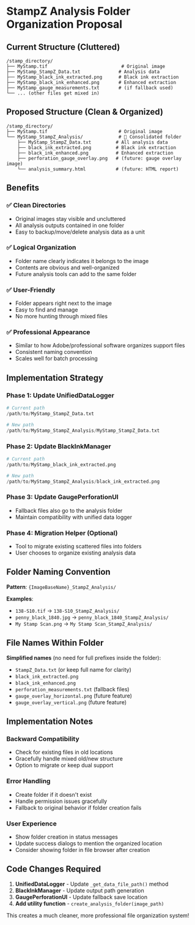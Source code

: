 # StampZ Analysis Folder Organization Proposal

## Current Structure (Cluttered)
```
/stamp_directory/
├── MyStamp.tif                           # Original image
├── MyStamp_StampZ_Data.txt              # Analysis data
├── MyStamp_black_ink_extracted.png      # Black ink extraction
├── MyStamp_black_ink_enhanced.png       # Enhanced extraction
├── MyStamp_gauge_measurements.txt       # (if fallback used)
└── ... (other files get mixed in)
```

## Proposed Structure (Clean & Organized)
```
/stamp_directory/
├── MyStamp.tif                          # Original image
└── MyStamp_StampZ_Analysis/             # 📁 Consolidated folder
    ├── MyStamp_StampZ_Data.txt         # All analysis data
    ├── black_ink_extracted.png         # Black ink extraction
    ├── black_ink_enhanced.png          # Enhanced extraction
    ├── perforation_gauge_overlay.png   # (future: gauge overlay image)
    └── analysis_summary.html           # (future: HTML report)
```

## Benefits

### ✅ **Clean Directories**
- Original images stay visible and uncluttered
- All analysis outputs contained in one folder
- Easy to backup/move/delete analysis data as a unit

### ✅ **Logical Organization**
- Folder name clearly indicates it belongs to the image
- Contents are obvious and well-organized
- Future analysis tools can add to the same folder

### ✅ **User-Friendly**
- Folder appears right next to the image
- Easy to find and manage
- No more hunting through mixed files

### ✅ **Professional Appearance**
- Similar to how Adobe/professional software organizes support files
- Consistent naming convention
- Scales well for batch processing

## Implementation Strategy

### Phase 1: Update UnifiedDataLogger
```python
# Current path
/path/to/MyStamp_StampZ_Data.txt

# New path  
/path/to/MyStamp_StampZ_Analysis/MyStamp_StampZ_Data.txt
```

### Phase 2: Update BlackInkManager
```python
# Current path
/path/to/MyStamp_black_ink_extracted.png

# New path
/path/to/MyStamp_StampZ_Analysis/black_ink_extracted.png
```

### Phase 3: Update GaugePerforationUI
- Fallback files also go to the analysis folder
- Maintain compatibility with unified data logger

### Phase 4: Migration Helper (Optional)
- Tool to migrate existing scattered files into folders
- User chooses to organize existing analysis data

## Folder Naming Convention

**Pattern**: `{ImageBaseName}_StampZ_Analysis/`

**Examples**:
- `138-S10.tif` → `138-S10_StampZ_Analysis/`
- `penny_black_1840.jpg` → `penny_black_1840_StampZ_Analysis/`  
- `My Stamp Scan.png` → `My Stamp Scan_StampZ_Analysis/`

## File Names Within Folder

**Simplified names** (no need for full prefixes inside the folder):
- `StampZ_Data.txt` (or keep full name for clarity)
- `black_ink_extracted.png`
- `black_ink_enhanced.png`
- `perforation_measurements.txt` (fallback files)
- `gauge_overlay_horizontal.png` (future feature)
- `gauge_overlay_vertical.png` (future feature)

## Implementation Notes

### Backward Compatibility
- Check for existing files in old locations
- Gracefully handle mixed old/new structure
- Option to migrate or keep dual support

### Error Handling
- Create folder if it doesn't exist
- Handle permission issues gracefully
- Fallback to original behavior if folder creation fails

### User Experience
- Show folder creation in status messages
- Update success dialogs to mention the organized location
- Consider showing folder in file browser after creation

## Code Changes Required

1. **UnifiedDataLogger** - Update `_get_data_file_path()` method
2. **BlackInkManager** - Update output path generation  
3. **GaugePerforationUI** - Update fallback save location
4. **Add utility function** - `create_analysis_folder(image_path)`

This creates a much cleaner, more professional file organization system!